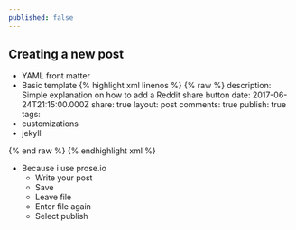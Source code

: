 ```yaml
---
published: false
---
```

## Creating a new post

- YAML front matter
 - Basic template
	{% highlight xml linenos %}
	{% raw %}
description: Simple explanation on how to add a Reddit share button
date: 2017-06-24T21:15:00.000Z
share: true
layout: post
comments: true
publish: true
tags:
  - customizations
  - jekyll

{% end raw %}
{% endhighlight xml %}

- Because i use prose.io
	- Write your post
    - Save
    - Leave file
    - Enter file again
    - Select publish